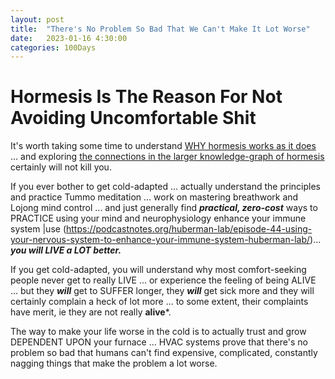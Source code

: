 ```yaml
---
layout: post
title:  "There's No Problem So Bad That We Can't Make It Lot Worse"
date:   2023-01-16 4:30:00
categories: 100Days
---
```



# Hormesis Is The Reason For Not Avoiding Uncomfortable Shit

It's worth taking some time to understand [WHY hormesis works as it does](https://pubmed.ncbi.nlm.nih.gov/30248927/) ... and exploring [the connections in the larger knowledge-graph of hormesis](https://www.connectedpapers.com/main/deb833c50edf205202ed009dbe13ef76b218ec89/Hormesis%3A-Path-and-Progression-to-Significance/graph) certainly will not kill you.

If you ever bother to get cold-adapted ... actually understand the principles and practice Tummo meditation ... work on mastering breathwork and Lojong mind control ... and just generally find ***practical, zero-cost*** ways to PRACTICE using your mind and neurophysiology enhance your immune system |use (https://podcastnotes.org/huberman-lab/episode-44-using-your-nervous-system-to-enhance-your-immune-system-huberman-lab/)... ***you will LIVE a LOT better.***

If you get cold-adapted, you will understand why most comfort-seeking people never get to really LIVE ... or experience the feeling of being ALIVE ... but they ***will*** get to SUFFER longer, they ***will*** get sick more and they will certainly complain a heck of lot more ... to some extent, their complaints have merit, ie they are not really **alive***.

The way to make your life worse in the cold is to actually trust and grow DEPENDENT UPON your furnace ... HVAC systems prove that there's no problem so bad that humans can't find expensive, complicated, constantly nagging things that make the problem a lot worse.
